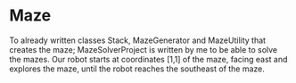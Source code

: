 # Maze
To already written classes Stack, MazeGenerator and MazeUtility that creates the maze; MazeSolverProject is written by me to be able to solve the mazes.  Our robot starts at coordinates [1,1] of the maze, facing east and explores the maze, until the robot reaches the southeast of the maze.
